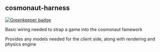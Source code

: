 cosmonaut-harness
-----------------

[![Greenkeeper badge](https://badges.greenkeeper.io/kiernanmcgowan/cosmonaut-harness.svg)](https://greenkeeper.io/)

Basic wiring needed to strap a game into the cosmonaut famework

Provides any models needed for the client side, along with rendering and physics engine